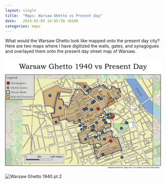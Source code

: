 ```yaml
---
layout: single
title:  "Maps: Warsaw Ghetto vs Present Day"
date:   2024-02-05 14:45:58 +0100
categories: maps
---
```

What would the Warsaw Ghetto look like mapped onto the present day city? Here are two maps where I have digitized the walls, gates, and synagogues and overlayed them onto the present day street map of Warsaw. 

![Warsaw Ghetto 1940 pt.1](/assets/images/warsaw_ghetto_maps/warsaw_ghetto_1940_print_pt1.png)

![Warsaw Ghetto 1940 pt.2](/assets/images/warsaw_ghetto_maps/warsaw_ghetto_1940_print_pt2.png)